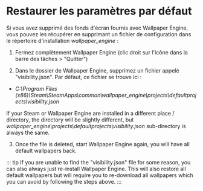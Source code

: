 # Restaurer les paramètres par défaut

Si vous avez supprimé des fonds d'écran fournis avec Wallpaper Engine, vous pouvez les récupérer en supprimant un fichier de configuration dans le répertoire d'installation *wallpaper_engine* :

1. Fermez complètement Wallpaper Engine (clic droit sur l'icône dans la barre des tâches > "Quitter")

2. Dans le dossier de Wallpaper Engine, supprimez un fichier appelé "visibility.json". Par défaut, ce fichier se trouve ici :

* *C:\Program Files (x86)\Steam\SteamApps\common\wallpaper_engine\projects\defaultprojects\visibility.json*

If your Steam or Wallpaper Engine are installed in a different place / directory, the directory will be slightly different, but *wallpaper_engine\projects\defaultprojects\visibility.json* sub-directory is always the same.

3. Once the file is deleted, start Wallpaper Engine again, you will have all default wallpapers back.

::: tip If you are unable to find the "visibility.json" file for some reason, you can also always just re-install Wallpaper Engine. This will also restore all default wallpapers but will require you to re-download all wallpapers which you can avoid by following the steps above. :::